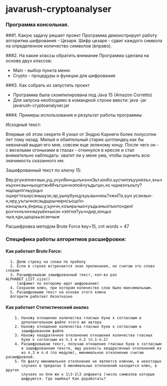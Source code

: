# javarush-cryptoanalyser

### Программа консольная.

###1. Какую задачу решает проект
Программа демонстрирует работу алгоритма шифрования - Цезаря.
Шифр цезаря - сдвиг каждого символа на определенное количество символов (вправо).

###2. На какие классы обратить внимание
Программа сделана на основе двух классов:
  * Main - выбор пункта меню
  * Crypto - процедуры и функции для шифрования 

###3. Как собрать из запустить проект

* Программа была скомпилирована под Java 15 (Amazon Corretto)
* Для запуска необходимо в командной строке ввести:
java -jar javarush-cryptoanalyser.jar

###4. Примеры использования и результат работы программы

Исходный текст:

Впервые об этом секрете Я узнал от Эндрю Карнеги более полусотни лет тому назад. Милый и обаятельный старик шотландец как бы невзначай выдал его мне, совсем еще зеленому юнцу. После чего он - с веселыми огоньками в глазах - откинулся в кресле и стал внимательно наблюдать: хватит ли у меня ума, чтобы оценить всю значимость сказанного им.

Зашифрованный текст по ключу 15:

Вяу.ргунэпне«эын,ущ.у«унЯн»цьоънэ«нЭьт.юнКо.ьусчнпэъууняэъ»,э«ьчнъу«н«эы»ньоцотжнМчъгшнчнэпоё«уъдьгшн,«о.чщнаэ«ъоьту?нщощнпгньурцьо ошнргтоънусэныьузн,эр,уынубунцуъуьэы»нюь?»жнПэ,ъун усэнэьн-н,нру,уъгычнэсэьдщоычнрнсъоцо!н-нэ«щчь»ъ,ёнрнщ.у,ъунчн,«оънрьчыо«уъдьэньопъюто«дкн!ро«ч«нъчн»ныуьён»ыозн «эпгнэ?уьч«днр,юнцьо чыэ,«дн,щоцоььэсэнчыж

Расшифровка методом Brute Force
key=15, cnt words = 47

### Специфика работы алгоритмов расшифровки:
#### Как работает Brute Force:

      1. Делю строку на слова по пробелу
      2. Если в строке встречается знак препинания, не считаю это слово словом
      3. Расшифровываю зашифрованный текст, кол-во раз ALPHABET_LIST.size()
         (алфамит по которому идет шифрование)
      4. Сохраняю ключ, при котором количество слов было максимальным. 
      5. Расшифровывю текст на основе этого ключа
      Алгоритм работает безотказно

#### Как работает Статистический анализ
        1. Нахожу отношение количества гласных букв к согласным в 
           дополнительном файле этого же автора
        2. Нахожу отношение количества гласных букв к согласным в 
           зашифрованном файле 
        3. Нахожу квадратичное отклонение отношения количества гласных
           букв к согласным из п.1 и п.2 (п.1-п.2)
        4. Расшифровываю текст, получаю отношение гласных букв к согласным
           в зашифрованном тексте, ищу разность квадратичных отклонений из
           из п.3 и п.4 (по модулю), минимальное отклонение считаю расшифровкой.
        5. По факту минимальное отклонение не является ключом, в некоторых 
           случаях в пределах 5 минимальных отклонений находится ключ, в других
           случаях он бли же к 1\3-2\3 алфавита (числа символов которые 
           шифруются. Где ошибка? Как доработать?

